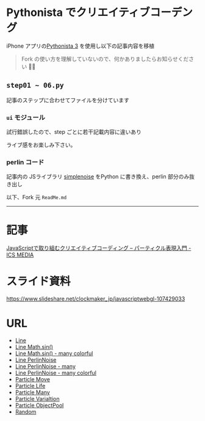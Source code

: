 # Pythonista でクリエイティブコーデング

iPhone アプリの[Pythonista 3](http://omz-software.com/pythonista/) を使用し以下の記事内容を移植


> Fork の使い方を理解していないので、何かありましたらお知らせください 🙇‍♂️


## `step01 ~ 06.py`

記事のステップに合わせてファイルを分けています


### `ui` モジュール

試行錯誤したので、step ごとに若干記載内容に違いあり



ライブ感をお楽しみ下さい。


### perlin コード


記事内の JSライブラリ [simplenoise](https://www.npmjs.com/package/simplenoise) をPython に書き換え、perlin 部分のみ抜き出し




以下、Fork 元 `ReadMe.md`

---



# 記事

[JavaScriptで取り組むクリエイティブコーディング – パーティクル表現入門 \- ICS MEDIA](https://ics.media/entry/18835)

# スライド資料

https://www.slideshare.net/clockmaker_jp/javascriptwebgl-107429033

# URL

- [Line](https://ics-creative.github.io/180725_two_waves/line.html)
- [Line Math.sin()](https://ics-creative.github.io/180725_two_waves/line_sin.html)
- [Line Math.sin() - many colorful](https://ics-creative.github.io/180725_two_waves/line_sin_colorful.html)
- [Line PerlinNoise](https://ics-creative.github.io/180725_two_waves/line_perline.html)
- [Line PerlinNoise - many](https://ics-creative.github.io/180725_two_waves/line_perlines.html)
- [Line PerlinNoise - many colorful](https://ics-creative.github.io/180725_two_waves/line_perlines_colorful.html)
- [Particle Move](https://ics-creative.github.io/180725_two_waves/particle_0.html)
- [Particle Life](https://ics-creative.github.io/180725_two_waves/particle_1.html)
- [Particle Many](https://ics-creative.github.io/180725_two_waves/particle_2.html)
- [Particle Varialtion](https://ics-creative.github.io/180725_two_waves/particle_3.html)
- [Particle ObjectPool](https://ics-creative.github.io/180725_two_waves/particle_4.html)
- [Random](https://ics-creative.github.io/180725_two_waves/particle_random.html)
